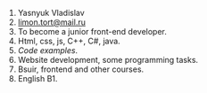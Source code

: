 1. Yasnyuk Vladislav
2. limon.tort@mail.ru
3. To become a junior front-end developer.
4. Html, css, js, C++, C#, java.
5. *Code examples*.
6. Website development, some programming tasks.
7. Bsuir, frontend and other courses.
8. English B1.